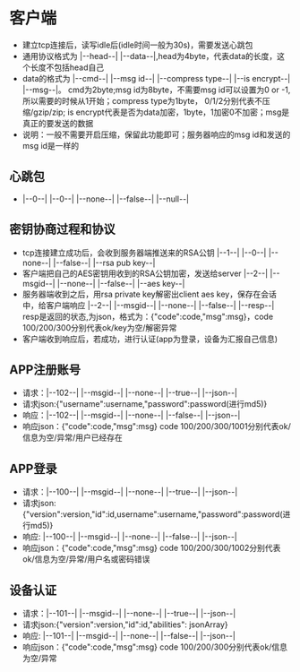 # 客户端
- 建立tcp连接后，读写idle后(idle时间一般为30s)，需要发送心跳包
- 通用协议格式为 |--head--| |--data--|,head为4byte，代表data的长度，这个长度不包括head自己
- data的格式为 |--cmd--| |--msg id--| |--compress type--| |--is encrypt--| |--msg--|。
cmd为2byte;msg id为8byte，不需要msg id可以设置为0 or -1,所以需要的时候从1开始；compress type为1byte， 0/1/2分别代表不压缩/gzip/zip;
is encrypt代表是否为data加密，1byte，1加密0不加密；msg是真正的要发送的数据
- 说明：一般不需要开启压缩，保留此功能即可；服务器响应的msg id和发送的msg id是一样的

## 心跳包
- |--0--| |--0--| |--none--| |--false--| |--null--|
## 密钥协商过程和协议
- tcp连接建立成功后，会收到服务器端推送来的RSA公钥
|--1--| |--0--| |--none--| |--false--| |--rsa pub key--|
- 客户端把自己的AES密钥用收到的RSA公钥加密，发送给server
|--2--| |--msgid--| |--none--| |--false--| |--aes key--|
- 服务器端收到之后，用rsa private key解密出client aes key，保存在会话中，给客户端响应
|--2--| |--msgid--| |--none--| |--false--| |--resp--|
resp是返回的状态,为json，格式为：{"code":code,"msg":msg}，code 100/200/300分别代表ok/key为空/解密异常
- 客户端收到响应后，若成功，进行认证(app为登录，设备为汇报自己信息)
## APP注册账号
- 请求：|--102--| |--msgid--| |--none--| |--true--| |--json--|
- 请求json:{"username":username,"password":password(进行md5)}
- 响应：|--102--| |--msgid--| |--none--| |--false--| |--json--|
- 响应json：{"code":code,"msg":msg}
code 100/200/300/1001分别代表ok/信息为空/异常/用户已经存在
## APP登录
- 请求：|--100--| |--msgid--| |--none--| |--true--| |--json--|
- 请求json:{"version":version,"id":id,username":username,"password":password(进行md5)}
- 响应: |--100--| |--msgid--| |--none--| |--false--| |--json--|
- 响应json：{"code":code,"msg":msg}
code 100/200/300/1002分别代表ok/信息为空/异常/用户名或密码错误
## 设备认证
- 请求：|--101--| |--msgid--| |--none--| |--true--| |--json--|
- 请求json:{"version":version,"id":id,"abilities": jsonArray}
- 响应: |--101--| |--msgid--| |--none--| |--false--| |--json--|
- 响应json：{"code":code,"msg":msg}
code 100/200/300分别代表ok/信息为空/异常